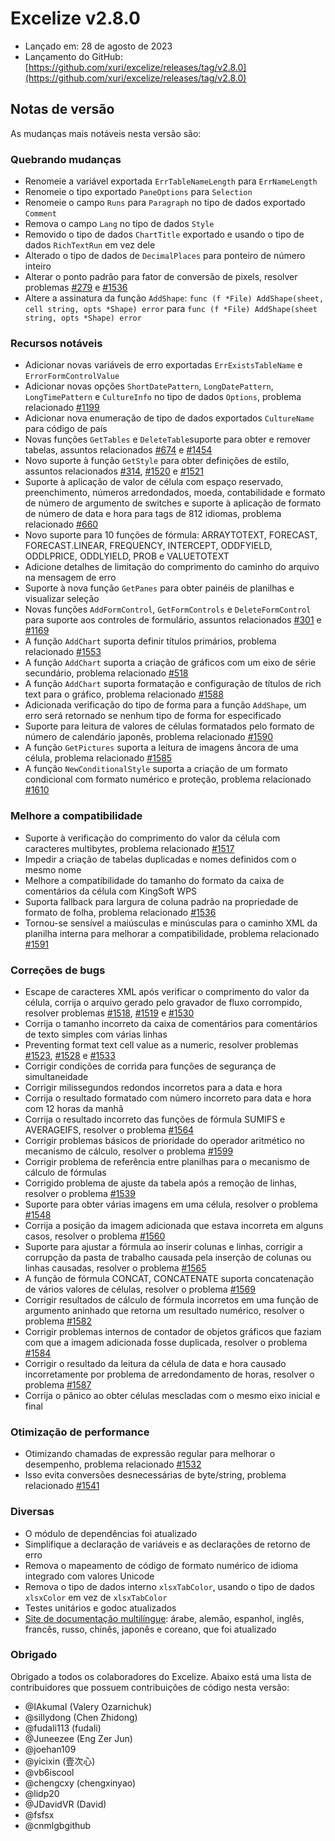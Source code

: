 # Excelize v2.8.0

* Lançado em: 28 de agosto de 2023
* Lançamento do GitHub: [https://github.com/xuri/excelize/releases/tag/v2.8.0](https://github.com/xuri/excelize/releases/tag/v2.8.0)

## Notas de versão

As mudanças mais notáveis nesta versão são:

### Quebrando mudanças

* Renomeie a variável exportada `ErrTableNameLength` para `ErrNameLength`
* Renomeie o tipo exportado `PaneOptions` para `Selection`
* Renomeie o campo `Runs` para `Paragraph` no tipo de dados exportado `Comment`
* Remova o campo `Lang` no tipo de dados `Style`
* Removido o tipo de dados `ChartTitle` exportado e usando o tipo de dados `RichTextRun` em vez dele
* Alterado o tipo de dados de `DecimalPlaces` para ponteiro de número inteiro
* Alterar o ponto padrão para fator de conversão de pixels, resolver problemas [#279](https://github.com/xuri/excelize/issues/279) e [#1536](https://github.com/xuri/excelize/issues/1536)
* Altere a assinatura da função `AddShape`: `func (f *File) AddShape(sheet, cell string, opts *Shape) error` para `func (f *File) AddShape(sheet string, opts *Shape) error`

### Recursos notáveis

* Adicionar novas variáveis de erro exportadas `ErrExistsTableName` e `ErrorFormControlValue`
* Adicionar novas opções `ShortDatePattern`, `LongDatePattern`, `LongTimePattern` e `CultureInfo` no tipo de dados `Options`, problema relacionado [#1199](https://github.com/xuri/excelize/issues/1199)
* Adicionar nova enumeração de tipo de dados exportados `CultureName` para código de país
* Novas funções `GetTables` e `DeleteTable`suporte para obter e remover tabelas, assuntos relacionados [#674](https://github.com/xuri/excelize/issues/674) e [#1454](https://github.com/xuri/excelize/issues/1454)
* Novo suporte à função `GetStyle` para obter definições de estilo, assuntos relacionados [#314](https://github.com/xuri/excelize/issues/314), [#1520](https://github.com/xuri/excelize/issues/1520) e [#1521](https://github.com/xuri/excelize/issues/1521)
* Suporte à aplicação de valor de célula com espaço reservado, preenchimento, números arredondados, moeda, contabilidade e formato de número de argumento de switches e suporte à aplicação de formato de número de data e hora para tags de 812 idiomas, problema relacionado [#660](https://github.com/xuri/excelize/issues/660)
* Novo suporte para 10 funções de fórmula: ARRAYTOTEXT, FORECAST, FORECAST.LINEAR, FREQUENCY, INTERCEPT, ODDFYIELD, ODDLPRICE, ODDLYIELD, PROB e VALUETOTEXT
* Adicione detalhes de limitação do comprimento do caminho do arquivo na mensagem de erro
* Suporte à nova função `GetPanes` para obter painéis de planilhas e visualizar seleção
* Novas funções `AddFormControl`, `GetFormControls` e `DeleteFormControl` para suporte aos controles de formulário, assuntos relacionados [#301](https://github.com/xuri/excelize/issues/301) e [#1169](https://github.com/xuri/excelize/issues/1169)
* A função `AddChart` suporta definir títulos primários, problema relacionado [#1553](https://github.com/xuri/excelize/issues/1553)
* A função `AddChart` suporta a criação de gráficos com um eixo de série secundário, problema relacionado [#518](https://github.com/xuri/excelize/issues/518)
* A função `AddChart` suporta formatação e configuração de títulos de rich text para o gráfico, problema relacionado [#1588](https://github.com/xuri/excelize/issues/1588)
* Adicionada verificação do tipo de forma para a função `AddShape`, um erro será retornado se nenhum tipo de forma for especificado
* Suporte para leitura de valores de células formatados pelo formato de número de calendário japonês, problema relacionado [#1590](https://github.com/xuri/excelize/issues/1590)
* A função `GetPictures` suporta a leitura de imagens âncora de uma célula, problema relacionado [#1585](https://github.com/xuri/excelize/issues/1585)
* A função `NewConditionalStyle` suporta a criação de um formato condicional com formato numérico e proteção, problema relacionado [#1610](https://github.com/xuri/excelize/issues/1610)

### Melhore a compatibilidade

* Suporte à verificação do comprimento do valor da célula com caracteres multibytes, problema relacionado [#1517](https://github.com/xuri/excelize/issues/1517)
* Impedir a criação de tabelas duplicadas e nomes definidos com o mesmo nome
* Melhore a compatibilidade do tamanho do formato da caixa de comentários da célula com KingSoft WPS
* Suporta fallback para largura de coluna padrão na propriedade de formato de folha, problema relacionado [#1536](https://github.com/xuri/excelize/issues/1536)
* Tornou-se sensível a maiúsculas e minúsculas para o caminho XML da planilha interna para melhorar a compatibilidade, problema relacionado [#1591](https://github.com/xuri/excelize/issues/1591)

### Correções de bugs

* Escape de caracteres XML após verificar o comprimento do valor da célula, corrija o arquivo gerado pelo gravador de fluxo corrompido, resolver problemas [#1518](https://github.com/xuri/excelize/issues/1518), [#1519](https://github.com/xuri/excelize/issues/1519) e [#1530](https://github.com/xuri/excelize/issues/1530)
* Corrija o tamanho incorreto da caixa de comentários para comentários de texto simples com várias linhas
* Preventing format text cell value as a numeric, resolver problemas [#1523](https://github.com/xuri/excelize/issues/1523), [#1528](https://github.com/xuri/excelize/issues/1528) e [#1533](https://github.com/xuri/excelize/issues/1533)
* Corrigir condições de corrida para funções de segurança de simultaneidade
* Corrigir milissegundos redondos incorretos para a data e hora
* Corrija o resultado formatado com número incorreto para data e hora com 12 horas da manhã
* Corrija o resultado incorreto das funções de fórmula SUMIFS e AVERAGEIFS, resolver o problema [#1564](https://github.com/xuri/excelize/issues/1564)
* Corrigir problemas básicos de prioridade do operador aritmético no mecanismo de cálculo, resolver o problema [#1599](https://github.com/xuri/excelize/issues/1599)
* Corrigir problema de referência entre planilhas para o mecanismo de cálculo de fórmulas
* Corrigido problema de ajuste da tabela após a remoção de linhas, resolver o problema [#1539](https://github.com/xuri/excelize/issues/1539)
* Suporte para obter várias imagens em uma célula, resolver o problema [#1548](https://github.com/xuri/excelize/issues/1548)
* Corrija a posição da imagem adicionada que estava incorreta em alguns casos, resolver o problema [#1560](https://github.com/xuri/excelize/issues/1560)
* Suporte para ajustar a fórmula ao inserir colunas e linhas, corrigir a corrupção da pasta de trabalho causada pela inserção de colunas ou linhas causadas, resolver o problema [#1565](https://github.com/xuri/excelize/issues/1565)
* A função de fórmula CONCAT, CONCATENATE suporta concatenação de vários valores de células, resolver o problema [#1569](https://github.com/xuri/excelize/issues/1569)
* Corrigir resultados de cálculo de fórmula incorretos em uma função de argumento aninhado que retorna um resultado numérico, resolver o problema [#1582](https://github.com/xuri/excelize/issues/1582)
* Corrigir problemas internos de contador de objetos gráficos que faziam com que a imagem adicionada fosse duplicada, resolver o problema [#1584](https://github.com/xuri/excelize/issues/1584)
* Corrigir o resultado da leitura da célula de data e hora causado incorretamente por problema de arredondamento de horas, resolver o problema [#1587](https://github.com/xuri/excelize/issues/1587)
* Corrija o pânico ao obter células mescladas com o mesmo eixo inicial e final

### Otimização de performance

* Otimizando chamadas de expressão regular para melhorar o desempenho, problema relacionado [#1532](https://github.com/xuri/excelize/issues/1532)
* Isso evita conversões desnecessárias de byte/string, problema relacionado [#1541](https://github.com/xuri/excelize/issues/1541)

### Diversas

* O módulo de dependências foi atualizado
* Simplifique a declaração de variáveis e as declarações de retorno de erro
* Remova o mapeamento de código de formato numérico de idioma integrado com valores Unicode
* Remova o tipo de dados interno `xlsxTabColor`, usando o tipo de dados `xlsxColor` em vez de `xlsxTabColor`
* Testes unitários e godoc atualizados
* [Site de documentação multilíngue](https://xuri.me/excelize): árabe, alemão, espanhol, inglês, francês, russo, chinês, japonês e coreano, que foi atualizado

### Obrigado

Obrigado a todos os colaboradores do Excelize. Abaixo está uma lista de contribuidores que possuem contribuições de código nesta versão:

* @IAkumaI (Valery Ozarnichuk)
* @sillydong (Chen Zhidong)
* @fudali113 (fudali)
* @Juneezee (Eng Zer Jun)
* @joehan109
* @yicixin (壹次心)
* @vb6iscool
* @chengcxy (chengxinyao)
* @lidp20
* @JDavidVR (David)
* @fsfsx
* @cnmlgbgithub
